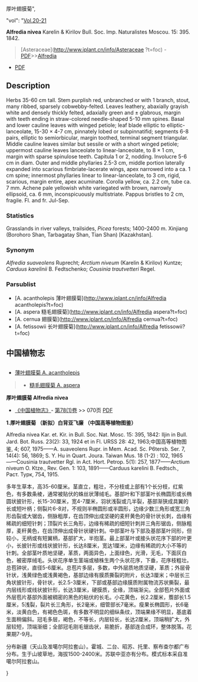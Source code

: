 厚叶翅膜菊",

  "vol": "[Vol.20-21](http://iplant.cn/foc/vol/1)

**Alfredia nivea** Karelin & Kirilov Bull. Soc. Imp. Naturalistes Moscou. 15: 395. 1842.

> [Asteraceae](http://www.iplant.cn/info/Asteraceae ?t=foc) - [PDF](http://iplant.cn/foc/pdf/Asteraceae.pdf)>>[Alfredia](http://www.iplant.cn/info/Alfredia?t=foc)

 - [PDF](http://www.iplant.cn/foc/pdf/Alfredia.pdf)

## Description

Herbs 35-60 cm tall. Stem purplish red, unbranched or with 1 branch, stout, many ribbed, sparsely cobwebby-felted. Leaves leathery, abaxially grayish white and densely thickly felted, adaxially green and ± glabrous, margin with teeth ending in straw-colored needle-shaped 5-10 mm spines. Basal and lower cauline leaves with winged petiole; leaf blade elliptic to elliptic-lanceolate, 15-30 × 4-7 cm, pinnately lobed or subpinnatifid; segments 6-8 pairs, elliptic to semiorbicular, margin toothed, terminal segment triangular. Middle cauline leaves similar but sessile or with a short winged petiole; uppermost cauline leaves lanceolate to linear-lanceolate, to 8 × 1 cm, margin with sparse spinulose teeth. Capitula 1 or 2, nodding. Involucre 5-6 cm in diam. Outer and middle phyllaries 2.5-3 cm, middle portion laterally expanded into scarious fimbriate-lacerate wings, apex narrowed into a ca. 1 cm spine; innermost phyllaries linear to linear-lanceolate, to 3 cm, rigid, scarious, margin entire, apex acuminate. Corolla yellow, ca. 2.2 cm, tube ca. 7 mm. Achene pale yellowish white variegated with brown, narrowly ellipsoid, ca. 6 mm, inconspicuously multistriate. Pappus bristles to 2 cm, fragile. Fl. and fr. Jul-Sep.

### Statistics
Grasslands in river valleys, trailsides, *Picea* forests; 1400-2400 m. Xinjiang (Borohoro Shan, Tarbagatay Shan, Tian Shan) [Kazakhstan].

### Synonym
*Alfredia suaveolens* Ruprecht; *Arctium niveum* (Karelin & Kirilov) Kuntze; *Carduus karelinii* B. Fedtschenko; *Cousinia trautvetteri* Regel.

### Parsublist

* [A.  acantholepis  薄叶翅膜菊](http://www.iplant.cn/info/Alfredia acantholepis?t=foc)
* [A.  aspera  糙毛翅膜菊](http://www.iplant.cn/info/Alfredia aspera?t=foc)
* [A.  cernua  翅膜菊](http://www.iplant.cn/info/Alfredia cernua?t=foc)
* [A.  fetissowii  长叶翅膜菊](http://www.iplant.cn/info/Alfredia fetissowii?t=foc)

## 中国植物志

## 
* [薄叶翅膜菊  A.  acantholepis](Alfredia-acantholepis-薄叶翅膜菊.md)
> * [糙毛翅膜菊  A.  aspera](Alfredia-aspera-糙毛翅膜菊.md)

**厚叶翅膜菊 Alfredia nivea**

* [《中国植物志》](http://www.iplant.cn/frps)- [第78(1)卷](http://www.iplant.cn/frps/vol/78(1)) >> 070页 [PDF](http://www.iplant.cn/frps/pdf/78(1)/070.PDF)

**1.厚叶翅膜菊 （新拟）白背亚飞廉 （中国高等植物图鉴）**

Alfredia nivea Kar. et. Kir. in Bull. Soc. Nat. Mosc. 15: 395, 1842: Iljin in Bull. Jard. Bot. Russ. 23(2): 33, 1924 et in Fl. URSS 28: 42, 1963;中国高等植物图鉴, 4; 607, 1975——A. suaveolens Rupr. in Mem. Acad. Sc. P6tersb. Ser. 7, 14(4): 56, 1869; S. Y. Hu in Quart. Joura. Taiwan Mus. 18 (1-2) : 102, 1965——Cousinia trautvetter Rgl. in Act. Hort. Petrop. 5(1): 257, 1877——Arctium niveum O. Ktze., Rev. Gen. 1: 103, 1891——Carduus karelini B. Fedtsch., Раст. Турк, 754, 1915.

多年生草本，高35-60厘米。茎直立，粗壮，不分枝或上部有1个长分枝，红紫色，有多数条棱，通常被贴伏的蛛丝状薄绒毛。基部叶和下部茎叶长椭圆形或长椭圆状披针形，长15-30厘米，宽4-7厘米，羽状浅裂或几半裂，基部渐狭成具翼的长或短叶柄；侧裂片6-8对，不规则半椭圆形或半圆形，边缘少数三角形或宽三角形齿裂或大锯齿，侧脉粗厚，在齿顶伸出成坚硬的麦秆黄色的骨针状长刺，齿缘有稀疏的细短针刺；顶裂片长三角形，边缘有稀疏的细短针刺并三角形锯齿，侧脉粗厚，麦秆黄色，在齿顶伸出成骨针状硬针刺。中部茎叶与下部及基部茎叶同形，但较小，无柄或有短翼柄，基部扩大，半抱茎。最上部茎叶或接头状花序下部的叶更小，长披针形或线状披针形，长达8厘米，宽达1厘米，边缘有稀疏的大小不等的针刺。全部茎叶质地坚硬，革质，两面异色，上面绿色，光滑，无毛，下面灰白色，被密厚绒毛。头状花序单生茎端或植株生两个头状花序，下垂，花序枝粗壮。总苞钟状，直径5-6厘米。总苞片多层，多数，中外层质地质坚硬，革质；外层骨针状，浅黄绿色或浅黄褐色，基部边缘有膜质撕裂的附片，长达3厘米；中层长三角状披针形，骨针状，长2.5-3厘米，下部或基部边缘膜质附属物流苏状撕裂，最内层线形或线状披针形，长达3厘米，硬膜质，全缘，顶端渐尖。全部苞片外面或外层苞片基部外面被稠密的黑色的粘伏的长毛。小花黄色，长2.2厘米，簷部长1.5厘米，5浅裂，裂片长三角形，长2毫米，细管部长7毫米。瘦果长椭圆形，长6毫米，淡黄白色，有褐色色斑，有多数不明显的细纵条纹，顶端果缘不明显，基底着生面稍偏斜。冠毛多层，褐色，不等长，内层较长，长达2厘米，顶端稍扩大，外层较短，顶端渐细；全部冠毛刚毛锯齿状，易脆折，基部连合成环，整体脱落。花果期7-9月。

分布新疆（天山及准噶尔阿拉套山）。霍城、二台、昭苏、托里、察布查尔都广布分布。生于山坡草地，海拔1500-2400米。苏联中亚亦有分布。模式标本采自准噶尔阿拉套山。

}